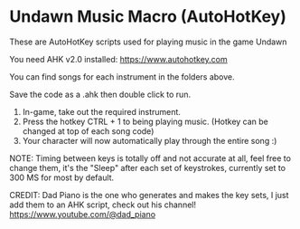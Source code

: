 # Undawn Music Macro (AutoHotKey)
These are AutoHotKey scripts used for playing music in the game Undawn

You need AHK v2.0 installed: https://www.autohotkey.com

You can find songs for each instrument in the folders above.

Save the code as a .ahk then double click to run. 

1. In-game, take out the required instrument.
2. Press the hotkey CTRL + 1 to being playing music. (Hotkey can be changed at top of each song code)
3. Your character will now automatically play through the entire song :)

NOTE: Timing between keys is totally off and not accurate at all, feel free to change them, it's the "Sleep" after each set of keystrokes, currently set to 300 MS for most by default.


CREDIT:
Dad Piano is the one who generates and makes the key sets, I just add them to an AHK script, check out his channel!
https://www.youtube.com/@dad_piano 
